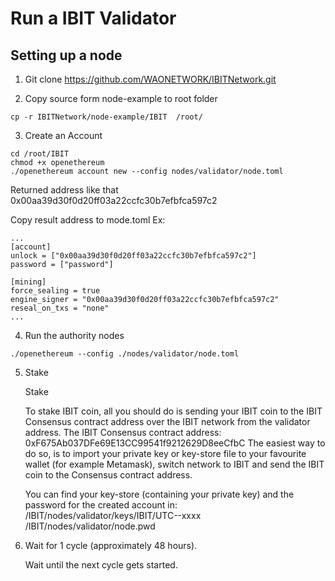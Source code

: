 # Run a IBIT Validator
## Setting up a node
1. Git clone https://github.com/WAONETWORK/IBITNetwork.git

2. Copy source form node-example to root folder
```
cp -r IBITNetwork/node-example/IBIT  /root/
```
3. Create an Account

```
cd /root/IBIT
chmod +x openethereum
./openethereum account new --config nodes/validator/node.toml
```
Returned address like that 0x00aa39d30f0d20ff03a22ccfc30b7efbfca597c2

Copy result address to mode.toml
Ex:
```
...
[account]
unlock = ["0x00aa39d30f0d20ff03a22ccfc30b7efbfca597c2"]
password = ["password"]

[mining]
force_sealing = true
engine_signer = "0x00aa39d30f0d20ff03a22ccfc30b7efbfca597c2"
reseal_on_txs = "none"
...
```
4. Run the authority nodes
```
./openethereum --config ./nodes/validator/node.toml

```
5. Stake

    Stake

    To stake IBIT coin, all you should do is sending your IBIT coin to the IBIT Consensus contract address over the IBIT network from the validator address.
    The IBIT Consensus contract address: 0xF675Ab037DFe69E13CC99541f9212629D8eeCfbC
    The easiest way to do so, is to import your private key or key-store file to your favourite wallet (for example Metamask), switch network to IBIT and send the IBIT coin to the Consensus contract address.

    You can find your key-store (containing your private key) and the password for the created account in:
    /IBIT/nodes/validator/keys/IBIT/UTC--xxxx
    /IBIT/nodes/validator/node.pwd

6. Wait for 1 cycle (approximately 48 hours).

    Wait until the next cycle gets started.
